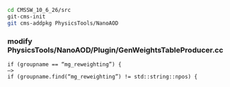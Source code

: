 ```bash
cd CMSSW_10_6_26/src
git-cms-init
git cms-addpkg PhysicsTools/NanoAOD
```
  
### modify PhysicsTools/NanoAOD/Plugin/GenWeightsTableProducer.cc
  
```
if (groupname == “mg_reweighting”) {
—>
if (groupname.find(“mg_reweighting”) != std::string::npos) {
```





